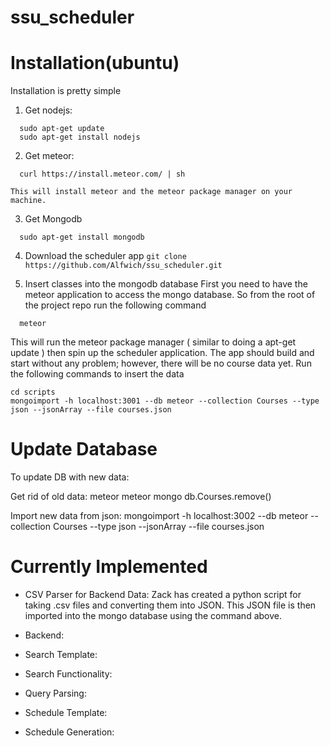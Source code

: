 ssu_scheduler
=============


Installation(ubuntu)
============

Installation is pretty simple

  1. Get nodejs:
  ```
    sudo apt-get update
    sudo apt-get install nodejs
  ```

  2. Get meteor:
  ```
    curl https://install.meteor.com/ | sh
  ```
    This will install meteor and the meteor package manager on your machine.

  3. Get Mongodb
  ```
    sudo apt-get install mongodb
  ```

  4. Download the scheduler app
    ```
    git clone https://github.com/Alfwich/ssu_scheduler.git
    ```

  5. Insert classes into the mongodb database
  First you need to have the meteor application to access the mongo database. So from the root of the project repo run the following command
  ```
    meteor
  ```

  This will run the meteor package manager ( similar to doing a apt-get update ) then spin up the scheduler application.
  The app should build and start without any problem; however, there will be no course data yet. Run the following commands to insert the data
  ```
  cd scripts
  mongoimport -h localhost:3001 --db meteor --collection Courses --type json --jsonArray --file courses.json
  ```

Update Database
===============

To update DB with new data:

Get rid of old data:
meteor
meteor mongo
db.Courses.remove()

Import new data from json:
mongoimport -h localhost:3002 --db meteor --collection Courses --type json --jsonArray --file courses.json

Currently Implemented
=====================

+ CSV Parser for Backend Data:
  Zack has created a python script for taking .csv files and converting them into JSON. This JSON file is then imported into the mongo database using the command above.

+ Backend:
+ Search Template:
+ Search Functionality:
+ Query Parsing:
+ Schedule Template:
+ Schedule Generation:
